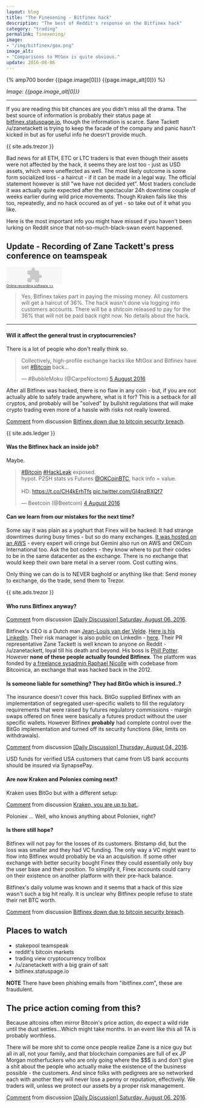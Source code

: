 ```yaml
---
layout: blog
title: "The Finexening - Bitfinex hack"
description: "The best of Reddit's response on the Bitfinex hack"
category: "trading"
permalink: finexening/
image:
- "/img/bitfinex/gox.png"
image_alt:
- "Comparisons to MtGox is quite obvious."
update: 2016-08-06
---
```


{% amp700 border {{page.image[0]}} {{page.image_alt[0]}} %}

_Image: {{page.image_alt[0]}}_

________________________

If you are reading this bit chances are you didn't miss all the drama. The best source of information is probably their status page at [bitfinex.statuspage.io](https://bitfinex.statuspage.io), though the information is scarce. Sane Tackett /u/zanetackett is trying to keep the facade of the company and panic hasn't kicked in but as for useful info he doesn't provide much.

{{ site.ads.trezor }}

Bad news for all ETH, ETC or LTC traders is that even though their assets were not affected by the hack, it seems they are lost too - just as USD assets, which were uneffected as well. The most likely outcome is some form socialized loss - a haircut - if it can be made in a legal way. The official statement however is still "we have not decided yet". Most traders conclude it was actually quite expected after the spectacular 24h downtime couple of weeks earlier during wild price movements. Though Kraken fails like this too, repeatedly, and no hack occured as of yet - so take out of it what you like.

Here is the most important info you might have missed if you haven't been lurking on Reddit since that not-so-much-black-swan event happened.

## Update - Recording of Zane Tackett's press conference on teamspeak

<object width="148" height="44"><param name="movie" value="http://vocaroo.com/player.swf?playMediaID=s1TgZO1BXVZw&autoplay=0"></param><param name="wmode" value="transparent"></param><embed src="http://vocaroo.com/player.swf?playMediaID=s1TgZO1BXVZw&autoplay=0" width="148" height="44" wmode="transparent" type="application/x-shockwave-flash"></embed></object><br><a href="http://vocaroo.com" style="font-size:xx-small;" title="Vocaroo Voice Recorder">Online recording software &gt;&gt;</a>

> Yes, Bitfinex takes part in paying the missing money. All customers will get a haircut of 36%. The hack wasn't done via logging into customers accounts. There will be a shitcoin released to pay for the 36% that will not be paid back right now. No details about the hack.

_____________________________

#### Will it affect the general trust in cryptocurrencies?

There is a lot of people who don't really think so.

<blockquote class="twitter-tweet" data-lang="en-gb"><p lang="en" dir="ltr">Collectively, high-profile exchange hacks like MtGox and Bitfinex have set <a href="https://twitter.com/hashtag/Bitcoin?src=hash">#Bitcoin</a> back...</p>&mdash; #BubbleMoku (@CarpeNoctom) <a href="https://twitter.com/CarpeNoctom/status/761502184571822080">5 August 2016</a></blockquote>
<script async src="//platform.twitter.com/widgets.js" charset="utf-8"></script>

After all Bitfinex was hacked, there is no flaw in any coin - but, if you are not actually able to safely trade anywhere, what is it for? This is a setback for all cryptos, and probably will be "solved" by bullshit regulations that will make crypto trading even more of a hassle with risks not really lowered.

<div class="reddit-embed" data-embed-media="www.redditmedia.com" data-embed-parent="false" data-embed-live="false" data-embed-uuid="f4695195-89c8-4417-8f22-089008d82f51" data-embed-created="2016-08-06T15:08:25.903Z"><a href="https://www.reddit.com/r/BitcoinMarkets/comments/4vtv1m/bitfinex_down_due_to_bitcoin_security_breach/d667ehe">Comment</a> from discussion <a href="https://www.reddit.com/r/BitcoinMarkets/comments/4vtv1m/bitfinex_down_due_to_bitcoin_security_breach/">Bitfinex down due to bitcoin security breach</a>.</div><script async src="https://www.redditstatic.com/comment-embed.js"></script>

{{ site.ads.ledger }}

#### Was the Bitfinex hack an inside job?

Maybe.

<blockquote class="twitter-tweet" data-lang="en-gb"><p lang="en" dir="ltr"><a href="https://twitter.com/hashtag/Bitcoin?src=hash">#Bitcoin</a> <a href="https://twitter.com/hashtag/HackLeak?src=hash">#HackLeak</a> exposed.<br>hypot. P2SH stats vs Futures <a href="https://twitter.com/OKCoinBTC">@OKCoinBTC</a>, hack info = value.<br><br>HD: <a href="https://t.co/CH4kErhTfs">https://t.co/CH4kErhTfs</a> <a href="https://t.co/GI4nzBXQf7">pic.twitter.com/GI4nzBXQf7</a></p>&mdash; Beetcoin (@Beetcoin) <a href="https://twitter.com/Beetcoin/status/761299853985058817">4 August 2016</a></blockquote>
<script async src="//platform.twitter.com/widgets.js" charset="utf-8"></script>

#### Can we learn from our mistakes for the next time?

Some say it was plain as a yoghurt that Finex will be hacked: It had strange downtimes during busy times - but so do many exchanges. [It was hosted on an AWS](https://www.reddit.com/r/BitcoinMarkets/comments/4vtv1m/bitfinex_down_due_to_bitcoin_security_breach/d666nk6) - every expert will cringe but Gemini also run on AWS and OKCoin International too. Ask the bot coders - they know where to put their codes to be in the same datacenter as the exchange. There is no exchange that would keep their own bare metal in a server room. Cost cutting wins.

Only thing we can do is to NEVER baghold or anything like that: Send money to exchange, do the trade, send them to Trezor.

{{ site.ads.trezor }}

#### Who runs Bitfinex anyway?

<div class="reddit-embed" data-embed-media="www.redditmedia.com" data-embed-parent="false" data-embed-live="false" data-embed-uuid="324f63fa-8a2d-4886-a9b7-fa6dbef79390" data-embed-created="2016-08-06T14:49:21.941Z"><a href="https://www.reddit.com/r/BitcoinMarkets/comments/4webkx/daily_discussion_saturday_august_06_2016/d66oeue">Comment</a> from discussion <a href="https://www.reddit.com/r/BitcoinMarkets/comments/4webkx/daily_discussion_saturday_august_06_2016/">[Daily Discussion] Saturday, August 06, 2016</a>.</div><script async src="https://www.redditstatic.com/comment-embed.js"></script>

Bitfinex's CEO is a Dutch man [Jean-Louis van der Velde](https://bestbitcoinexchange.co/locations.html#asia). [Here is his LinkedIn](https://www.linkedin.com/in/j-l-van-der-velde-26a24b6). Their risk manager is also public on LinkedIn - [here](https://www.linkedin.com/in/giancarlo-devasini-2a564682?trk=pub-pbmap). Their PR representative Zane Tackett is well known to anyone on Reddit - /u/zanetackett, loyal till his death and beyond. His boss is [Phill Potter](https://www.linkedin.com/in/philip-potter-087495a6). However **none of these people actually founded Bitfinex**. The platform was fonded by [a freelance sysadmin Raphael Nicolle](https://fr.linkedin.com/in/raphaelnicolle/en) with codebase from Bitcoinica, an exchange that was hacked back in the 2012.

#### Is someone liable for something? They had BitGo which is insured..?

The insurance doesn't cover this hack. BitGo supplied Bitfinex with an implementation of segregated user-specific wallets to fill the regulatory requirements that were raised by futures regulatory commissions - margin swaps offered on finex were basically a futures product without the user specific wallets. However Bitfinex **probably** had complete control over the BitGo implementation and turned off its security functions (like, limits on withdrawals).

<div class="reddit-embed" data-embed-media="www.redditmedia.com" data-embed-parent="false" data-embed-live="false" data-embed-uuid="6d857b4d-0587-4229-8a58-2fb7b34eea5c" data-embed-created="2016-08-06T15:04:07.053Z"><a href="https://www.reddit.com/r/BitcoinMarkets/comments/4w2osg/daily_discussion_thursday_august_04_2016/d63n4rp">Comment</a> from discussion <a href="https://www.reddit.com/r/BitcoinMarkets/comments/4w2osg/daily_discussion_thursday_august_04_2016/">[Daily Discussion] Thursday, August 04, 2016</a>.</div><script async src="https://www.redditstatic.com/comment-embed.js"></script>

USD funds for verified USA customers that came from US bank accounts should be insured via SynapsePay.

#### Are now Kraken and Poloniex coming next?

Kraken uses BitGo but with a different setup:

<div class="reddit-embed" data-embed-media="www.redditmedia.com" data-embed-parent="false" data-embed-live="false" data-embed-uuid="2bc0682a-fae0-4c6b-9e30-b92fb66f5174" data-embed-created="2016-08-06T15:07:32.945Z"><a href="https://www.reddit.com/r/BitcoinMarkets/comments/4vw7ti/kraken_you_are_up_to_bat/d62kdih">Comment</a> from discussion <a href="https://www.reddit.com/r/BitcoinMarkets/comments/4vw7ti/kraken_you_are_up_to_bat/">Kraken, you are up to bat.</a>.</div><script async src="https://www.redditstatic.com/comment-embed.js"></script>

Poloniex ... Well, who knows anything about Poloniex, right?


#### Is there still hope?

Bitfinex will not pay for the losses of its customers. Bitstamp did, but the loss was smaller and they had VC funding. The only way a VC might want to flow into Bitfinex would probably be via an acquisition. If some other exchange with better security bought Finex they could essentially only buy the user base and their position. To simplify it, Finex accounts could carry on their existence on another platform with their pre-hack balance.

Bitfinex's daily volume was known and it seems that a hack of this size wasn't such a big hit really. It is unclear why Bitfinex people refuse to state their net BTC worth.

<div class="reddit-embed" data-embed-media="www.redditmedia.com" data-embed-parent="false" data-embed-live="false" data-embed-uuid="fdea13c4-49b9-4650-8d42-28a36418d318" data-embed-created="2016-08-06T15:11:12.669Z"><a href="https://www.reddit.com/r/BitcoinMarkets/comments/4vtv1m/bitfinex_down_due_to_bitcoin_security_breach/d666970">Comment</a> from discussion <a href="https://www.reddit.com/r/BitcoinMarkets/comments/4vtv1m/bitfinex_down_due_to_bitcoin_security_breach/">Bitfinex down due to bitcoin security breach</a>.</div><script async src="https://www.redditstatic.com/comment-embed.js"></script>

## Places to watch

* stakepool teamspeak
* reddit's bitcoin markets
* trading view cryptocurrency trollbox
* /u/zanetackett with a big grain of salt
* bitfinex.statuspage.io

**NOTE** There have been phishing emails from "ibitfinex.com", these are fraudulent.

## The price action coming from this?

Because altcoins often mirror Bitcoin's price action, do expect a wild ride until the dust settles...Which might take months. In an event like this all TA is probably worthless.

There will be more shit to come once people realize Zane is a nice guy but all in all, not your family, and that blockchain companies are full of ex JP Morgan motherfuckers who are only going where the $$$ is and don't give a shit about the people who actually make the existence of the business possible - the customers. And since folks with pedigrees are so networked each with another they will never lose a penny or reputation, effectively. We traders will, unless we protect our assets by a proper risk management.

<div class="reddit-embed" data-embed-media="www.redditmedia.com" data-embed-parent="false" data-embed-live="false" data-embed-uuid="d2b63219-1fca-4470-89f6-4ae4d2375cb6" data-embed-created="2016-08-06T15:21:08.578Z"><a href="https://www.reddit.com/r/BitcoinMarkets/comments/4webkx/daily_discussion_saturday_august_06_2016/d66p3hw">Comment</a> from discussion <a href="https://www.reddit.com/r/BitcoinMarkets/comments/4webkx/daily_discussion_saturday_august_06_2016/">[Daily Discussion] Saturday, August 06, 2016</a>.</div><script async src="https://www.redditstatic.com/comment-embed.js"></script>
